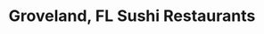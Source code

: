 ---
layout: city
title: Groveland, FL Sushi Restaurants
permalink: /florida/groveland/
stateAbbr: FL
stateName: Florida
cityName: Groveland
---